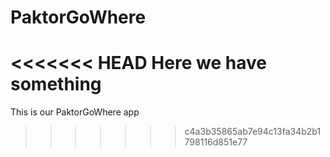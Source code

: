 PaktorGoWhere
=============
<<<<<<< HEAD
Here we have something
=======

This is our PaktorGoWhere app
>>>>>>> c4a3b35865ab7e94c13fa34b2b1798116d851e77
